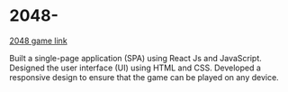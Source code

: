 # 2048-
[2048 game link](https://jayadevagiri1197.github.io/2048-/)




Built a single-page application (SPA) using React Js and JavaScript.
Designed the user interface (UI) using HTML and CSS.
Developed a responsive design to ensure that the game can be played on any device.
